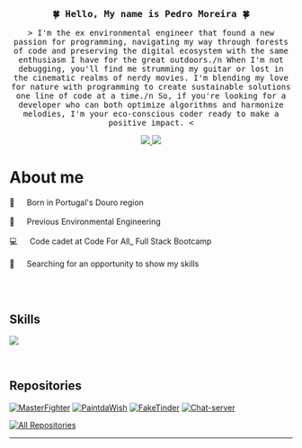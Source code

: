 <h3 align="center">
        <samp>&#127808; Hello, My name is Pedro Moreira &#127808;</b>
        </samp>
</h3>


<p align="center">
        <samp> > I'm the ex environmental engineer that found a new passion for programming, navigating my way through forests of code and preserving the digital ecosystem with the same enthusiasm I have for the great outdoors./n
                When I'm not debugging, you'll find me strumming my guitar or lost in the cinematic realms of nerdy movies. I'm blending my love for nature with programming to create sustainable solutions one line of code at a time./n
So, if you're looking for a developer who can both optimize algorithms and harmonize melodies, I'm your eco-conscious coder ready to make a positive impact. <
        </samp>
</p>


<p align="center">
 <a href="https://www.linkedin.com/in/pedroarmoreira/" target="_blank">
  <img src="https://img.shields.io/badge/LinkedIn-0077B5?style=for-the-badge&logo=linkedin&logoColor=white"/>
 </a>
 <a href="https://www.instagram.com/pedro25moreira/" target="_blank">
  <img src="https://img.shields.io/badge/Instagram-fe4164?style=for-the-badge&logo=instagram&logoColor=white"/>
 </a>

<br />

 # About me
 
<p>

 🍇 &emsp; Born in Portugal's Douro region <br/><br/>
 🌲 &emsp; Previous Environmental Engineering <br/><br/>
 💻 &emsp; Code cadet at Code For All_ Full Stack Bootcamp <br/><br/>
 🔎 &emsp; Searching for an opportunity to show my skills <br/><br/>

</p>

<br/>

## Skills

<p align="left">
  <a href="https://skillicons.dev">
    <img src="https://skillicons.dev/icons?i=java,javascript,html,css,git,mysql,bootstrap,spring,hibernate,maven,jquery,visualstudio,vim,postman" />
  </a>
</p>

<br/>

## Repositories



[![MasterFighter](https://github-readme-stats.vercel.app/api/pin/?username=pedroMoreira96&repo=MasterFighter&border_color=7F3FBF&bg_color=0D1117&title_color=C9D1D9&text_color=8B949E&icon_color=7F3FBF)](https://github.com/pedroMoreira96/MasterFighter)
[![PaintdaWish](https://github-readme-stats.vercel.app/api/pin/?username=pedroMoreira96&repo=PaintDaWish&border_color=7F3FBF&bg_color=0D1117&title_color=C9D1D9&text_color=8B949E&icon_color=7F3FBF)](https://github.com/pedroMoreira96/PaintDaWish)
[![FakeTinder](https://github-readme-stats.vercel.app/api/pin/?username=pedroMoreira96&repo=FakeTinder&border_color=7F3FBF&bg_color=0D1117&title_color=C9D1D9&text_color=8B949E&icon_color=7F3FBF)](https://github.com/pedroMoreira96/FakeTinder)
[![Chat-server](https://github-readme-stats.vercel.app/api/pin/?username=pedroMoreira96&repo=Chat-server&border_color=7F3FBF&bg_color=0D1117&title_color=C9D1D9&text_color=8B949E&icon_color=7F3FBF)](https://github.com/pedroMoreira96/Chat-server)

<p align="left">
  <a href="https://github.com/pedroMoreira96?tab=repositories" target="_blank"><img alt="All Repositories" title="All Repositories" src="https://img.shields.io/badge/-All%20Repos-2962FF?style=for-the-badge&logo=koding&logoColor=white"/></a>
</p>

<hr/>
<br/>
